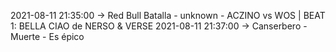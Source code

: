 2021-08-11 21:35:00 -> Red Bull Batalla - unknown - ACZINO vs WOS | BEAT 1: BELLA CIAO de NERSO & VERSE
2021-08-11 21:37:00 -> Canserbero - Muerte - Es épico
